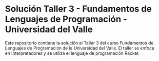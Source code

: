 # Solución Taller 3 - Fundamentos de Lenguajes de Programación - Universidad del Valle

Este repositorio contiene la solución al Taller 3 del curso Fundamentos de Lenguajes de Programación de la Universidad del Valle. El taller se enfoca en Interpretadores y se utiliza el lenguaje de programación Racket.
